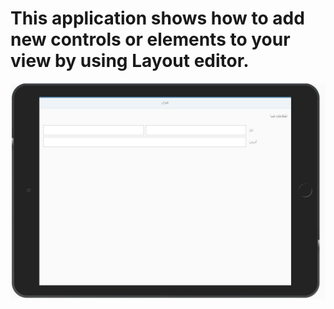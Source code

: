 # This application shows how to add new controls or elements to your view by using Layout editor.

![Sample Output](./Output.JPG)
